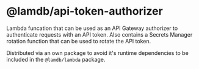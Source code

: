 # @lamdb/api-token-authorizer

Lambda funcation that can be used as an API Gateway authorizer to authenticate requests with an API token. Also contains a Secrets Manager rotation function that can be used to rotate the API token.

Distributed via an own package to avoid it's runtime dependencies to be included in the `@lamdb/lambda` package.
